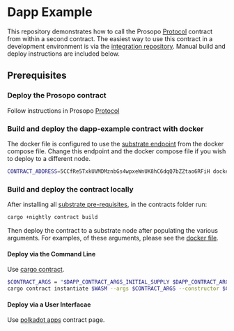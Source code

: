 # Dapp Example

This repository demonstrates how to call the Prosopo [Protocol](https://github.com/prosopo-io/protocol) contract from within a second contract. The easiest way to use this contract in a development environment is via the [integration repository](https://github.com/prosopo-io/integration). Manual build and deploy instructions are included below.

## Prerequisites

### Deploy the Prosopo contract

Follow instructions in Prosopo [Protocol](https://github.com/prosopo-io/protocol)

### Build and deploy the dapp-example contract with docker

The docker file is configured to use the [substrate endpoint](https://github.com/prosopo-io/dapp-example/blob/859ed5088bd77273819023823e6a0c5fb241f0b3/docker/contracts.dapp.dockerfile#L9) from the docker compose file. Change this endpoint and the docker compose file if you wish to deploy to a different node.

```bash
CONTRACT_ADDRESS=5CCfRe5TxkUVMDMznbGs4wpxeWnUK8hC6dqQ7bZZtao6RFiH docker compose --file docker-compose.dapp.yml up dapp-build
```

### Build and deploy the contract locally

After installing all [substrate pre-requisites](https://docs.substrate.io/main-docs/install/), in the contracts folder run:

```bash
cargo +nightly contract build
```

Then deploy the contract to a substrate node after populating the various arguments. For examples, of these arguments, please see the [docker file](https://github.com/prosopo-io/dapp-example/blob/develop/docker/contracts.dapp.dockerfile).

#### Deploy via the Command Line

Use [cargo contract](https://github.com/paritytech/cargo-contract).

```bash
$CONTRACT_ARGS = "$DAPP_CONTRACT_ARGS_INITIAL_SUPPLY $DAPP_CONTRACT_ARGS_FAUCET_AMOUNT $CONTRACT_ADDRESS $DAPP_CONTRACT_ARGS_HUMAN_THRESHOLD $DAPP_CONTRACT_ARGS_RECENCY_THRESHOLD"
cargo contract instantiate $WASM --args $CONTRACT_ARGS --constructor $CONSTRUCTOR --suri $SURI --value $ENDOWMENT --url '$ENDPOINT:$PORT' --gas 500000000000

```

#### Deploy via a User Interfacae

Use [polkadot apps](https://polkadot.js.org/apps/) contract page.


